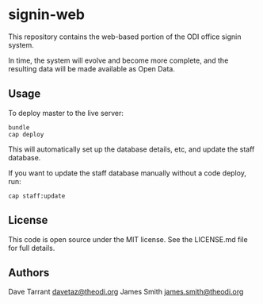 signin-web
==========

This repository contains the web-based portion of the ODI office signin
system. 

In time, the system will evolve and become more complete, and the resulting 
data will be made available as Open Data.

Usage
-----

To deploy master to the live server:

    bundle
    cap deploy

This will automatically set up the database details, etc, and update the staff database.

If you want to update the staff database manually without a code deploy, run:

    cap staff:update

License
-------

This code is open source under the MIT license. See the LICENSE.md file for 
full details.

Authors
-------

Dave Tarrant <davetaz@theodi.org>
James Smith <james.smith@theodi.org>